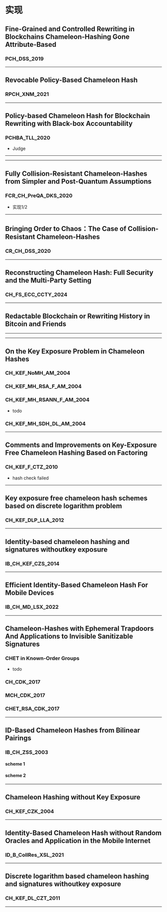 # 实现

## Fine-Grained and Controlled Rewriting in Blockchains Chameleon-Hashing Gone Attribute-Based

### PCH_DSS_2019

------

## Revocable Policy-Based Chameleon Hash

### RPCH_XNM_2021

------

## Policy-based Chameleon Hash for Blockchain Rewriting with Black-box Accountability

### PCHBA_TLL_2020

- Judge

------

------

## Fully Collision-Resistant Chameleon-Hashes from Simpler and Post-Quantum Assumptions

### FCR_CH_PreQA_DKS_2020

- 实现1/2

------

## Bringing Order to Chaos：The Case of Collision-Resistant Chameleon-Hashes

### CR_CH_DSS_2020

------

## Reconstructing Chameleon Hash: Full Security and the Multi-Party Setting

### CH_FS_ECC_CCTY_2024

------

## Redactable Blockchain or Rewriting History in Bitcoin and Friends

------

------

## On the Key Exposure Problem in Chameleon Hashes

### CH_KEF_NoMH_AM_2004

### CH_KEF_MH_RSA_F_AM_2004

### CH_KEF_MH_RSANN_F_AM_2004

- todo

### CH_KEF_MH_SDH_DL_AM_2004

------

## Comments and Improvements on Key-Exposure Free Chameleon Hashing Based on Factoring

### CH_KEF_F_CTZ_2010

- hash check failed

------

## Key exposure free chameleon hash schemes based on discrete logarithm problem

### CH_KEF_DLP_LLA_2012

------

## Identity-based chameleon hashing and signatures withoutkey exposure

### IB_CH_KEF_CZS_2014

------

## Efficient Identity-Based Chameleon Hash For Mobile Devices

### IB_CH_MD_LSX_2022

------

## Chameleon-Hashes with Ephemeral Trapdoors And Applications to Invisible Sanitizable Signatures

### CHET in Known-Order Groups

- todo

### CH_CDK_2017

### MCH_CDK_2017

### CHET_RSA_CDK_2017

------

## ID-Based Chameleon Hashes from Bilinear Pairings

### IB_CH_ZSS_2003

#### scheme 1

#### scheme 2

------

## Chameleon Hashing without Key Exposure

### CH_KEF_CZK_2004

------

## Identity-Based Chameleon Hash without Random Oracles and Application in the Mobile Internet

### ID_B_CollRes_XSL_2021

------

## Discrete logarithm based chameleon hashing and signatures withoutkey exposure

### CH_KEF_DL_CZT_2011

------